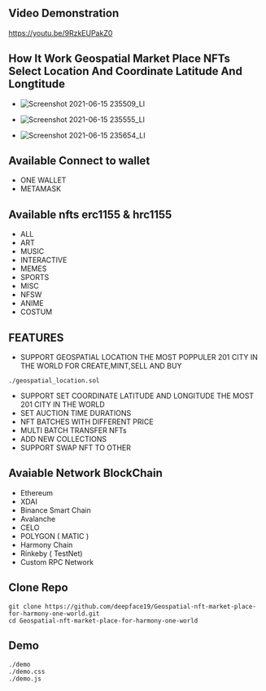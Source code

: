 ## Video Demonstration
https://youtu.be/9RzkEUPakZ0
## How It Work Geospatial Market Place NFTs Select Location And Coordinate Latitude And Longtitude
- ![Screenshot 2021-06-15 235509_LI](https://user-images.githubusercontent.com/59292798/122180855-03041880-ceb3-11eb-8ed0-18b9a2ab2eda.jpg)

- ![Screenshot 2021-06-15 235555_LI](https://user-images.githubusercontent.com/59292798/122180857-04354580-ceb3-11eb-90d0-aea2fe33f252.jpg)

- ![Screenshot 2021-06-15 235654_LI](https://user-images.githubusercontent.com/59292798/122180863-05667280-ceb3-11eb-815d-41443e2800a3.jpg)


## Available Connect to wallet
- ONE WALLET
- METAMASK

## Available nfts erc1155 & hrc1155
- ALL
- ART
- MUSIC
- INTERACTIVE
- MEMES
- SPORTS
- MISC
- NFSW
- ANIME
- COSTUM

## FEATURES
- SUPPORT GEOSPATIAL LOCATION THE MOST POPPULER 201 CITY IN THE WORLD FOR CREATE,MINT,SELL AND BUY
``` 
./geospatial_location.sol
```
- SUPPORT SET COORDINATE LATITUDE AND LONGITUDE THE MOST 201 CITY IN THE WORLD
- SET AUCTION TIME DURATIONS
- NFT BATCHES WITH DIFFERENT PRICE
- MULTI BATCH TRANSFER NFTs
- ADD NEW COLLECTIONS
- SUPPORT SWAP NFT TO OTHER 

## Avaiable Network BlockChain
- Ethereum
- XDAI
- Binance Smart Chain
- Avalanche
- CELO
- POLYGON ( MATIC )
- Harmony Chain
- Rinkeby ( TestNet)
- Custom RPC Network

## Clone Repo
```
git clone https://github.com/deepface19/Geospatial-nft-market-place-for-harmony-one-world.git
cd Geospatial-nft-market-place-for-harmony-one-world
```
## Demo 
```
./demo
./demo.css
./demo.js
```
